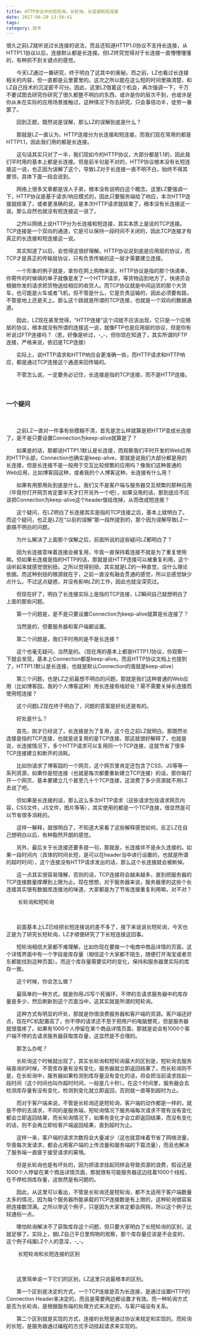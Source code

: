 ```yaml
---
title: HTTP协议中的短轮询、长轮询、长连接和短连接
date: 2017-06-20 13:56:41
tags:
category: 技术
---
```



很久之前LZ就听说过长连接的说法，而且还知道HTTP1.0协议不支持长连接，从HTTP1.1协议以后，连接默认都是长连接。但LZ终究觉得对于长连接一直懵懵懂懂的，有种抓不到关键点的感觉。

　　今天LZ通过一番研究，终于明白了这其中的奥秘。而之前，LZ也看过长连接相关的内容，但一直都是云里雾里的。这次之所以能在这么短的时间里搞清楚，和LZ自己技术的沉淀密不可分。因此，这里LZ借着这个机会，再次强调一下，千万不要试图去研究你研究了很久都整不明白的东西，或许是你的层次不到，也或许是你从未在实际的应用场景接触过，这种情况下你去研究，只会事倍功半，徒劳一番罢了。

　　回到正题，既然说是误解，那么LZ的误解到底是什么？

　　那就是LZ一直认为，HTTP连接分为长连接和短连接，而我们现在常用的都是HTTP1.1，因此我们用的都是长连接。

　　这句话其实只对了一半，我们现如今的HTTP协议，大部分都是1.1的，因此我们平时用的基本上都是长连接。但是前半句是不对的，HTTP协议根本没有长短连接这一说，也正因为误解了这个，导致LZ对于长连接一直不明不白，始终不得其要领，具体下面一段会说到。

　　网络上很多文章都是误人子弟，根本没有说明白这个概念。这里LZ要强调一下，HTTP协议是基于请求/响应模式的，因此只要服务端给了响应，本次HTTP连接就结束了，或者更准确的说，是本次HTTP请求就结束了，根本没有长连接这一说。那么自然也就没有短连接这一说了。

　　之所以网络上说HTTP分为长连接和短连接，其实本质上是说的TCP连接。TCP连接是一个双向的通道，它是可以保持一段时间不关闭的，因此TCP连接才有真正的长连接和短连接这一说。

　　其实知道了以后，会觉得这很好理解。HTTP协议说到底是应用层的协议，而TCP才是真正的传输层协议，只有负责传输的这一层才需要建立连接。

　　一个形象的例子就是，拿你在网上购物来说，HTTP协议是指的那个快递单，你寄件的时候填的单子就像是发了一个HTTP请求，等货物运到地方了，快递员会根据你发的请求把货物送给相应的收货人。而TCP协议就是中间运货的那个大货车，也可能是火车或者飞机，但不管是什么，它是负责运输的，因此必须要有路，不管是地上还是天上。那么这个路就是所谓的TCP连接，也就是一个双向的数据通道。

　　因此，LZ现在甚至觉得，“HTTP连接”这个词就不应该出现，它只是一个应用层的协议，根本就没有所谓的连接这一说，就像FTP也是应用层的协议，但是你有听说过FTP连接吗？（恩，好像是听过，-_-，但你现在知道了，其实所谓的FTP连接，严格来说，依旧是TCP连接）

　　实际上，说HTTP请求和HTTP响应会更准确一些，而HTTP请求和HTTP响应，都是通过TCP连接这个通道来回传输的。

　　不管怎么说，一定要务必记住，长连接是指的TCP连接，而不是HTTP连接。

　　
### 一个疑问

　　

　　之前LZ一直对一件事有些模糊不清，首先是怎么样就算是把HTTP变成长连接了，是不是只要设置Connection为keep-alive就算是了？

　　如果是的话，那都说HTTP1.1默认是长连接，而观察我们平时开发的Web应用的HTTP头部，Connection也确实是keep-alive，那就是说我们大部分都是用的长连接，但是长连接不是一般用于交互比较频繁的应用吗？像我们这种普通的Web应用，比如博客园这种，或者我的个人博客这种，长连接有什么用？

　　如果有用那用处到底是什么，我们又不是客户端与服务器交互频繁的那种应用（毕竟你打开网页肯定要半天才打开另外一个吧），如果没用的话，那到底应不应该把Connection为keep-alive这个header值给改掉，从而改成短连接？

　　这个疑问，在LZ明白了长连接其实是指的TCP连接之后，基本上就明白了。而这个疑问，也正是LZ在“以前的误解”那一段所提到的，那个因为误解导致LZ一直搞不明白的问题。

　　为什么解决了上面那个误解之后，前面所说的这些疑问LZ都明白了？

　　因为长连接意味着连接会被复用，毕竟一直保持着连接不就是为了重复使用嘛。但如果长连接是指的HTTP的话，那就是说HTTP连接可以被重复利用，这个话听起来就感觉很别扭。之所以觉得别扭，其实就是LZ的一种直觉，没什么理论依据。而这种别扭的根源就在于，之前一直没有融会贯通的感觉，所以总感觉缺少点什么。不过这点疑惑，并没有影响LZ的工作，因此也就没深究过。

　　但现在好了，明白了长连接实际上是指的TCP连接，LZ瞬间自己就想明白了上面的那些问题。

　　第一个问题是，是不是只要设置Connection为keep-alive就算是长连接了？

　　当然是的，但要服务器和客户端都设置。

　　第二个问题是，我们平时用的是不是长连接？

　　这个也毫无疑问，当然是的。（现在用的基本上都是HTTP1.1协议，你观察一下就会发现，基本上Connection都是keep-alive。而且HTTP协议文档上也提到了，HTTP1.1默认是长连接，也就是默认Connection的值就是keep-alive）

　　第三个问题，也是LZ之前最想不明白的问题，那就是我们这种普通的Web应用（比如博客园，我的个人博客这种）用长连接有啥好处？需不需要关掉长连接而使用短连接？

　　这个问题LZ现在终于明白了，问题的答案是好处还是有的。

　　好处是什么？

　　首先，刚才已经说了，长连接是为了复用，这个在之前LZ就明白。那既然长连接是指的TCP连接，也就是说复用的是TCP连接。那这就很好解释了，也就是说，长连接情况下，多个HTTP请求可以复用同一个TCP连接，这就节省了很多TCP连接建立和断开的消耗。

　　比如你请求了博客园的一个网页，这个网页里肯定还包含了CSS、JS等等一系列资源，如果你是短连接（也就是每次都要重新建立TCP连接）的话，那你每打开一个网页，基本要建立几个甚至几十个TCP连接，这浪费了多少资源就不用LZ去说了吧。

　　但如果是长连接的话，那么这么多次HTTP请求（这些请求包括请求网页内容，CSS文件，JS文件，图片等等），其实使用的都是一个TCP连接，很显然是可以节省很多消耗的。

　　这样一解释，就很明白了，不知道大家看了这些解释感觉如何，反正LZ在自己想明白以后，有种豁然开朗的感觉。

　　另外，最后关于长连接还要多提一句，那就是，长连接并不是永久连接的。如果一段时间内（具体的时间长短，是可以在header当中进行设置的，也就是所谓的超时时间），这个连接没有HTTP请求发出的话，那么这个长连接就会被断掉。

　　这一点其实很容易理解，否则的话，TCP连接将会越来越多，直到把服务器的TCP连接数量撑爆到上限为止。现在想想，对于服务器来说，服务器里的这些个长连接其实很有数据库连接池的味道，大家都是为了节省连接重复利用嘛，对不对？

　　
长轮询和短轮询

　　

　　前面基本上LZ已经把长短连接说的差不多了，接下来说说长短轮询，今天也正是为了研究长短轮询，LZ才顺便研究了下长短连接这回事。

　　短轮询相信大家都不难理解，比如你现在要做一个电商中商品详情的页面，这个详情界面中有一个字段是库存量（相信这个大家都不陌生，随便打开淘宝或者京东都能找到这种页面）。而这个库存量需要实时的变化，保持和服务器里实际的库存一致。

　　这个时候，你会怎么做？

　　最简单的一种方式，就是你用JS写个死循环，不停的去请求服务器中的库存量是多少，然后刷新到这个页面当中，这其实就是所谓的短轮询。

　　这种方式有明显的坏处，那就是你很浪费服务器和客户端的资源。客户端还好点，现在PC机配置高了，你不停的请求还不至于把用户的电脑整死，但是服务器就很蛋疼了。如果有1000个人停留在某个商品详情页面，那就是说会有1000个客户端不停的去请求服务器获取库存量，这显然是不合理的。

　　那怎么办呢？

　　长轮询这个时候就出现了，其实长轮询和短轮询最大的区别是，短轮询去服务端查询的时候，不管库存量有没有变化，服务器就立即返回结果了。而长轮询则不是，在长轮询中，服务器如果检测到库存量没有变化的话，将会把当前请求挂起一段时间（这个时间也叫作超时时间，一般是几十秒）。在这个时间里，服务器会去检测库存量有没有变化，检测到变化就立即返回，否则就一直等到超时为止。

　　而对于客户端来说，不管是长轮询还是短轮询，客户端的动作都是一样的，就是不停的去请求，不同的是服务端，短轮询情况下服务端每次请求不管有没有变化都会立即返回结果，而长轮询情况下，如果有变化才会立即返回结果，而没有变化的话，则不会再立即给客户端返回结果，直到超时为止。　

　　这样一来，客户端的请求次数将会大量减少（这也就意味着节省了网络流量，毕竟每次发请求，都会占用客户端的上传流量和服务端的下载流量），而且也解决了服务端一直疲于接受请求的窘境。

　　但是长轮询也是有坏处的，因为把请求挂起同样会导致资源的浪费，假设还是1000个人停留在某个商品详情页面，那就很有可能服务器这边挂着1000个线程，在不停检测库存量，这依然是有问题的。

　　因此，从这里可以看出，不管是长轮询还是短轮询，都不太适用于客户端数量太多的情况，因为每个服务器所能承载的TCP连接数是有上限的，这种轮询很容易把连接数顶满。之所以举这个例子，只是因为大家肯定都会网购，所以这个例子比较通俗一点。

　　哪怕轮询解决不了获取库存这个问题，但只要大家明白了长短轮询的区别，这就足够了。实际上，据LZ自己平日里购物的观察，那个库存量应该是不会变的，这个例子纯属LZ个人的意淫，-_-。

　　
长短轮询和长短连接的区别

　　

　　这里简单说一下它们的区别，LZ这里只说最根本的区别。

　　第一个区别是决定的方式，一个TCP连接是否为长连接，是通过设置HTTP的Connection Header来决定的，而且是需要两边都设置才有效。而一种轮询方式是否为长轮询，是根据服务端的处理方式来决定的，与客户端没有关系。

　　第二个区别就是实现的方式，连接的长短是通过协议来规定和实现的。而轮询的长短，是服务器通过编程的方式手动挂起请求来实现的。